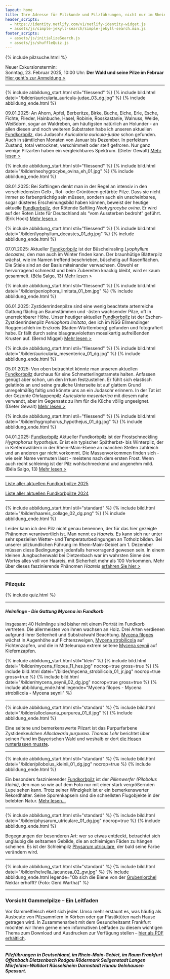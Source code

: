 ```yaml
---
layout: home
title: Ihre Adresse für Pilzkunde und Pilzführungen, nicht nur im Rhein-Main-Gebiet
header_scripts:
  - https://identity.netlify.com/v1/netlify-identity-widget.js
  - assets/js/simple-jekyll-search/simple-jekyll-search.min.js
footer_scripts:
  - assets/js/initializeSearch.js
  - assets/js/shuffleQuiz.js
---
```

{% include pilzsuche.html %}

Neuer Exkursionstermin:\
Sonntag, 23. Februar 2025, 10:00 Uhr: **Der Wald und seine Pilze im Februar**\
[Hier geht's zur Anmeldung >](/termine)

- - -

{% include abbildung_start.html stil="fliessend" %}
{% include bild.html datei="/bilder/auricularia_auricula-judae_03_dg.jpg" %}
{% include abbildung_ende.html %}

09.01.2025: An Ahorn, Apfel, Berberitze, Birke, Buche, Eiche, Erle, Esche, Fichte, Flieder, Hainbuche, Hasel, Robinie, Rosskastanie, Walnuss, Weide, Weißdorn, sogar an Waldreben, am häufigsten natürlich an Holunder - an allen diesen und noch weiteren Substraten habe ich unseren aktuellen [Fundkorbpilz](AA "Glossar-"), das Judasohr *Auricularia auricula-judae* schon gefunden. Auch in sämtlichen Monaten von Januar bis Dezember. In perfektem Zustand, total vetrocknet, verschimmelt oder steif gefroren. Nur ganz wenige Pilzarten haben ein vergleichbares Spektrum. (Dieter Gewalt) [Mehr lesen >](/pilze/auricularia-auricula-judae-judasohr)

<div style="clear:  both"></div>

{% include abbildung_start.html stil="fliessend" %}
{% include bild.html datei="/bilder/neohygrocybe_ovina_eh_01.jpg" %}
{% include abbildung_ende.html %}

08.01.2025: Bei Saftlingen denkt man in der Regel an intensiv in den verschiedensten Gelb-, Rot- oder Grüntönen gefärbte Pilze. Dass sie nicht immer so farbenprächtig sein müssen, sondern auch ein unscheinbares, sogar düsteres Erscheinungsbild haben können, beweist der heutige aktuelle [Fundkorbpilz](AA "Glossar-"), der Rötende Saftling *Neohygrocybe ovina*. Er wird auf der Roten Liste für Deutschland als “vom Aussterben bedroht” geführt. (Erik Hock) [Mehr lesen >](/pilze/hygrocybe-ovina-rötender-saftling)

<div style="clear:  both"></div>

{% include abbildung_start.html stil="fliessend" %}
{% include bild.html datei="/bilder/lyophyllum_decastes_01_dg.jpg" %}
{% include abbildung_ende.html %}

07.01.2025: Aktueller [Fundkorbpilz](AA "Glossar-") ist der Büschelrasling *Lyophyllum decastes*, den man auch im Winter finden kann. Der braunhütige Blätterpilz wächst, wie im Namen treffend beschrieben, büschelig auf Rasenflächen. Die Stiele sind an der Basis miteinander verwachsen. Obwohl er hervorragend schmeckt und beim Zubereiten knackig bleibt, wird er kaum gesammelt. (Béla Salgo, 13) [Mehr lesen >](/pilze/lyophyllum-decastes-büschelrasling)

<div style="clear:  both"></div>

{% include abbildung_start.html stil="fliessend" %}
{% include bild.html datei="/bilder/peniophora_limitata_01_bm.jpg" %}
{% include abbildung_ende.html %}

06.01.2025: Zystidenrindenpilze sind eine wenig beachtete artenreiche Gattung flächig an Baumstämmen und -ästen wachsender Pilze, oft in unerreichbarer Höhe. Unser heutiger aktueller [Fundkorbpilz](AA "Glossar-") ist der Eschen-Zystidenrindenpilz *Peniophora limitata*, den ich im NSG Ellmendinger Roggenschleh im Enzkreis (Baden-Württemberg) gefunden und fotografiert habe. Er fällt durch seine blaugrauvioletten mosaikartig aufreißenden Krusten auf. (Bernd Miggel) [Mehr lesen >](/pilze/peniophora-limitata-eschen-zystidenrindenpilz)

<div style="clear:  both"></div>

{% include abbildung_start.html stil="fliessend" %}
{% include bild.html datei="/bilder/auricularia_mesenterica_01_dg.jpg" %}
{% include abbildung_ende.html %}

05.01.2025: Von oben betrachtet könnte man unseren aktuellen [Fundkorbpilz](AA "Glossar-") durchaus für eine Schmetterlingstramete halten. Anfassen genügt aber schon, um den Irrtum festzustellen. Er fühlt sich elastisch gelatinös an und seine grauliche Unterseite ist auf glattem Grund unregelmäßig faltig und könnte uns an ein Judasohr erinnern. In der Tat ist der Gezonte Ohrlappenpilz *Auricularia mesenterica* mit diesem nahe verwandt, aber im Gegensatz zu ihm für die Küche völlig ungeeignet. (Dieter Gewalt) [Mehr lesen >](/pilze/auricularia-mesenterica-gezonter-ohrlappenpilz)

<div style="clear:  both"></div> 

{% include abbildung_start.html stil="fliessend" %}
{% include bild.html datei="/bilder/hygrophorus_hypothejus_01_dg.jpg" %}
{% include abbildung_ende.html %}

04.01.2025: [Fundkorbpilz](AA "Glossar-") Aktueller Fundkorbpilz ist der Frostschneckling *Hygrophorus hypothejus*. Er ist ein typischer Spätherbst- bis Winterpilz, der in Kiefernwäldern in der Rhein-Main-Ebene an manchen Stellen zahlreich und an anderen gar nicht vorkommt. Die Massenvorkommen finden sich - wie sein Name vermuten lässt - meistens nach dem ersten Frost. Wenn auch recht schleimig ist der Pilz wohlschmeckend und angenehm mild. (Béla Salgo, 13) [Mehr lesen >](/pilze/hygrophorus-hypothejus-frostschneckling)

<div style="clear:  both"></div> 

- - -

[Liste aller aktuellen Fundkorbpilze 2025](/artikel/liste-aller-aktuellen-fundkorbpilze-2025.html)

[Liste aller aktuellen Fundkorbpilze 2024](/artikel/liste-aller-aktuellen-fundkorbpilze-2024.html)

- - -

{% include abbildung_start.html stil="standard" %}
{% include bild.html datei="/bilder/haareis_collage_02_dg.png" %}
{% include abbildung_ende.html %}

Leider kann ich den Pilz nicht genau benennen, der für das hier gezeigte Phänomen verantwortlich ist. Man nennt es *Haareis.* Es kann sich nur unter sehr speziellen Wetter- und Temperaturbedingungen an Totholz bilden. Bei unserer pilzkundlichen Führung im Rhein-Main-Gebiet am 1. Dezember müssen diese Bedingungen jedenfalls hervorragend gewesen sein. In einem kleinen Jungbuchenwald bei Dietzenbach war im wahrsten Sinne des Wortes alles voll von Haareis, mit Sicherheit mehr als 100 Vorkommen. Mehr über dieses faszinierende Phänomen *Haareis* [erfahren Sie hier >](/artikel/haareis) 

- - -

### Pilzquiz

{% include quiz.html %}

- - -

##### Helmlinge - Die Gattung *Mycena* im Fundkorb

Insgesamt 40 Helmlinge sind bisher mit einem Porträt im Fundkorb vertreten. Die allermeisten von ihnen wachsen an Holz. Drei Arten verdienen aufgrund ihrer Seltenheit und Substratwahl Beachtung. [Mycena filopes](/pilze/mycena-filopes-zerbrechlicher-fadenhelmling) wächst in Augenhöhe auf Fichtenzweigen, [Mycena strobilicola](/pilze/mycena-strobilicola-fichtenzapfenhelmling) auf Fichtenzapfen, und die in Mitteleuropa extrem seltene [Mycena seynii](/pilze/mycena-seynii-mediterraner-kiefernzapfenhelmling) auf Kiefernzapfen.

{% include abbildung_start.html stil="klein" %}
{% include bild.html datei="/bilder/mycena_filopes_11_hes.jpg" nocrop=true gross=true %}
{% include bild.html datei="/bilder/mycena_strobilicola_01_jr.jpg" nocrop=true gross=true %}
{% include bild.html datei="/bilder/mycena_seynii_02_dg.jpg" nocrop=true gross=true %}
{% include abbildung_ende.html legende="Mycena filopes - Mycena strobilicola - Mycena seynii" %}

- - -

{% include abbildung_start.html stil="standard" %}
{% include bild.html datei="/bilder/alloclavaria_purpurea_01_tl.jpg" %}
{% include abbildung_ende.html %}

Eine seltene und bemerkenswerte Pilzart ist das Purpurfarbene Zystidenkeulchen *Alloclavaria purpurea*. *Thomas Lehr* berichtet über seinen Fund im Bayerischen Wald und weshalb er dort [die Hosen runterlassen musste](/pilze/alloclavaria-purpurea-purpurfarbenes-zystidenkeulchen).

- - -

{% include abbildung_start.html stil="standard" %}
{% include bild.html datei="/bilder/pilobolus_kleinii_01_dg.jpg" nocrop=true %}
{% include abbildung_ende.html %}

Ein besonders faszinierender [Fundkorbpilz](AA "Glossar-") ist der *Pillenwerfer (Pilobolus kleinii)*, den man so wie auf dem Foto nur mit einer stark vergrößernden Lupe sehen kann. Trotz seiner Winzigkeit ist er ein bemerkenswerter Rekordhalter. Seine Sporenkapseln sind die schnellsten Flugobjekte in der belebten Natur. [Mehr lesen...](/pilze/pilobolus-kleinii-pillenwerfer)

- - -

{% include abbildung_start.html stil="standard" %}
{% include bild.html datei="/bilder/physarum_utriculare_01_dg.jpg" nocrop=true %}
{% include abbildung_ende.html %}

Begegnungen der besonderen Art: wer so etwas entdeckt, betrachtet sich ungläubig die seltsamen Gebilde, die an schleimigen Fäden zu hängen scheinen. Es ist der Schleimpilz [Physarum utriculare](/pilze/physarum-utriculare-fadenfruchtschleimpilz), der bald seine Farbe verändern wird.

- - -

{% include abbildung_start.html stil="standard" %}
{% include bild.html datei="/bilder/helvella_lacunosa_02_gw.jpg" %}
{% include abbildung_ende.html legende="Ob sich die Biene von der <a href='/pilze/helvella-lacunosa-grubenlorchel'>Grubenlorchel</a> Nektar erhofft?  (Foto: Gerd Wartha)" %}

- - -

### Vorsicht Gammelpilze – Ein Leitfaden

Vor Gammelfleisch ekelt sich jeder. Umso mehr erstaunt es, was häufig als Ausbeute von Pilzsammlern in Körben oder gar Plastiktüten nach Hause getragen wird. In Zusammenarbeit mit dem Gesundheitsamt Frankfurt möchten wir Ihnen gerne einen informativen Leitfaden zu diesem wichtigen Thema zum Download und Ausdrucken zur Verfügung stellen – [hier als PDF erhältlich](/assets/docs/Fundkorb.de-Gammelpilze.pdf).

- - -

##### Pilzführungen in Deutschland, im Rhein-Main-Gebiet, im Raum Frankfurt Offenbach Dietzenbach Rodgau Rödermark Seligenstadt Langen Mörfelden-Walldort Rüsselsheim Darmstadt Hanau Gelnhausen Spessart.
